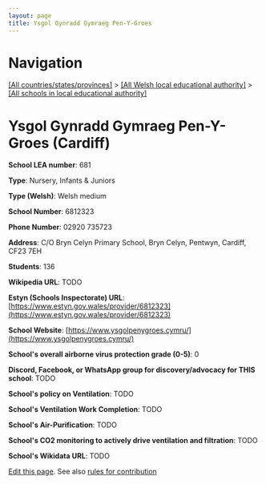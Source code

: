 ```yaml
---
layout: page
title: Ysgol Gynradd Gymraeg Pen-Y-Groes
---
```

# Navigation

[[All countries/states/provinces]](../../..) > [[All Welsh local educational authority]](../..) > [[All schools in local educational authority]](..)

# Ysgol Gynradd Gymraeg Pen-Y-Groes (Cardiff)

**School LEA number**: 681

**Type**: Nursery, Infants & Juniors

**Type (Welsh)**: Welsh medium

**School Number**: 6812323

**Phone Number**: 02920 735723

**Address**: C/O Bryn Celyn Primary School, Bryn Celyn, Pentwyn, Cardiff, CF23 7EH

**Students**: 136

**Wikipedia URL**: TODO

**Estyn (Schools Inspectorate) URL**: [https://www.estyn.gov.wales/provider/6812323](https://www.estyn.gov.wales/provider/6812323)

**School Website**: [https://www.ysgolpenygroes.cymru/](https://www.ysgolpenygroes.cymru/)

**School's overall airborne virus protection grade (0-5)**: 0

**Discord, Facebook, or WhatsApp group for discovery/advocacy for THIS school**: TODO

**School's policy on Ventilation**: TODO

**School's Ventilation Work Completion**: TODO

**School's Air-Purification**: TODO

**School's CO2 monitoring to actively drive ventilation and filtration**: TODO

**School's Wikidata URL**: TODO




[Edit this page](https://github.com/VentilationProject/Wales/edit/prif/./Cardiff/Ysgol_Gynradd_Gymraeg_Pen-Y-Groes.md). See also [rules for contribution](../../../contribution-rules/)